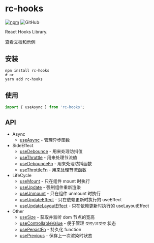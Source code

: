 # rc-hooks

[![npm][npm]][npm-url]
![GitHub](https://img.shields.io/github/license/doly-dev/rc-hooks.svg)

React Hooks Library.

[查看文档和示例][site]

## 安装

```shell
npm install rc-hooks
# or
yarn add rc-hooks
```

## 使用

```javascript
import { useAsync } from 'rc-hooks';
```

## API

- Async
  - [useAsync] - 管理异步函数
- SideEffect
  - [useDebounce] - 用来处理防抖值
  - [useThrottle] - 用来处理节流值
  - [useDebounceFn] - 用来处理防抖函数
  - [useThrottleFn] - 用来处理节流函数
- LifeCycle
  - [useMount] - 只在组件 mount 时执行
  - [useUpdate] - 强制组件重新渲染
  - [useUnmount] - 只在组件 unmount 时执行
  - [useUpdateEffect] - 只在依赖更新时执行的 useEffect
  - [useUpdateLayoutEffect] - 只在依赖更新时执行的 useLayoutEffect
- Other
  - [useSize] - 获取并监听 dom 节点的宽高
  - [useControllableValue] - 便于管理 `受控/非受控` 状态
  - [usePersistFn] - 持久化 function
  - [usePrevious] - 保存上一次渲染时状态

[site]: https://doly-dev.github.io/rc-hooks/latest/index.html
[useasync]: https://doly-dev.github.io/rc-hooks/latest/index.html#/async/use-async
[usedebounce]: https://doly-dev.github.io/rc-hooks/latest/index.html#/side-effect/use-debounce
[usethrottle]: https://doly-dev.github.io/rc-hooks/latest/index.html#/side-effect/use-throttle
[usedebouncefn]: https://doly-dev.github.io/rc-hooks/latest/index.html#/side-effect/use-debounce-fn
[usethrottlefn]: https://doly-dev.github.io/rc-hooks/latest/index.html#/side-effect/use-throttle-fn
[usemount]: https://doly-dev.github.io/rc-hooks/latest/index.html#/life-cycle/use-mount
[useupdate]: https://doly-dev.github.io/rc-hooks/latest/index.html#/life-cycle/use-update
[useunmount]: https://doly-dev.github.io/rc-hooks/latest/index.html#/life-cycle/use-unmount
[useupdateeffect]: https://doly-dev.github.io/rc-hooks/latest/index.html#/life-cycle/use-update-effect
[useupdatelayouteffect]: https://doly-dev.github.io/rc-hooks/latest/index.html#/life-cycle/use-update-layout-effect
[useprevious]: https://doly-dev.github.io/rc-hooks/latest/index.html#/other/use-previous
[usepersistfn]: https://doly-dev.github.io/rc-hooks/latest/index.html#/other/use-persist-fn
[usesize]: https://doly-dev.github.io/rc-hooks/latest/index.html#/other/use-size
[usecontrollablevalue]: https://doly-dev.github.io/rc-hooks/latest/index.html#/other/use-controllable-value
[npm]: https://img.shields.io/npm/v/rc-hooks.svg
[npm-url]: https://npmjs.com/package/rc-hooks
